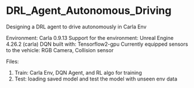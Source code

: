 # DRL_Agent_Autonomous_Driving
Designing a DRL agent to drive autonomously in Carla Env


Environment: Carla 0.9.13
Support for the environment: Unreal Engine 4.26.2 (carla)
DQN built with: Tensorflow2-gpu
Currently equipped sensors to the vehicle: RGB Camera, Collision sensor 

Files:
1. Train: Carla Env, DQN Agent, and RL algo for training 
2. Test: loading saved model and test the model with unseen env data
